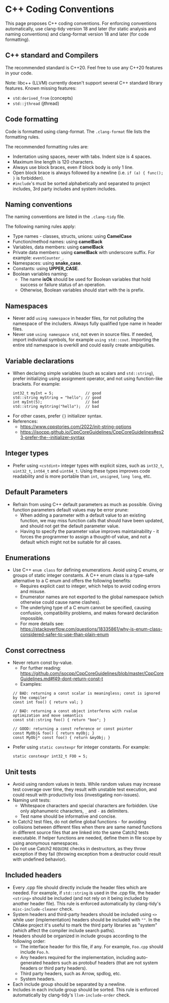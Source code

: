 # C++ Coding Conventions

This page proposes C++ coding conventions.
For enforcing conventions automatically, use clang-tidy version 18 and later (for static analysis and naming conventions) and clang-format version 18 and later (for code formatting).

## C++ standard and Compilers

The recommended standard is C++20. Feel free to use any C++20 features in your code.

Note: libc++ (LLVM) currently doesn't support several C++ standard library features. Known missing features:
- `std:derived_from` (concepts)
- `std::jthread` (jthread)

## Code formatting

Code is formatted using clang-format. The `.clang-format` file lists the formatting rules.

The recommended formatting rules are:
- Indentation using spaces, never with tabs. Indent size is 4 spaces.
- Maximum line length is 120 characters.
- Always use block braces, even if block body is only 1 line.
- Open block brace is always followed by a newline (i.e. `if (a) { func(); }` is forbidden).
- `#include`'s must be sorted alphabetically and separated to project includes, 3rd party includes and system includes.

## Naming conventions

The naming conventions are listed in the `.clang-tidy` file.

The following naming rules apply:
- Type names - classes, structs, unions: using **CamelCase**
- Function/method names: using **camelBack**
- Variables, data members: using **camelBack**
- Private data members: using **camelBack** with underscore suffix. For example: `eventCounter_`.
- Namespaces: using **snake_case**.
- Constants: using **UPPER_CASE**.
- Boolean variables naming:
  * The name **isOk** should be used for Boolean variables that hold success or failure status of an operation.
  * Otherwise, Boolean variables should start with the is prefix.

## Namespaces

- Never add `using namespace` in header files, for not polluting the namespace of the includers. Always fully qualified type name in header files.
- Never use `using namespace std`, not even in source files. If needed, import individual symbols, for example `using std::cout`. Importing the entire std namespace is overkill and could easily create ambiguities.

## Variable declarations

- When declaring simple variables (such as scalars and `std::string`), prefer initializing using assignment operator, and not using function-like brackets. For example:
  ```
  int32_t myInt = 5;              // good
  std::string myString = "hello"; // good
  int myInt(5);                   // bad
  std::string myString("hello");  // bad
  ```
- For other cases, prefer `{}` initializer syntax.
- References:
  * https://www.cppstories.com/2022/init-string-options
  * https://isocpp.github.io/CppCoreGuidelines/CppCoreGuidelines#es23-prefer-the--initializer-syntax

## Integer types

- Prefer using `<cstdint>` integer types with explicit sizes, such as `int32_t`, `uint32_t`, `int64_t` and `uint64_t`. Using these types improves code readability and is more portable than `int`, `unsigned`, `long long`, etc.

## Default Parameters

- Refrain from using C++ default parameters as much as possible. Giving function parameters default values may be error prune:
  * When adding a parameter with a default value to an existing function, we may miss function calls that should have been updated, and should not get the default parameter value.
  * Having to specify the parameter value improves maintainability - it forces the programmer to assign a thought-of value, and not a default which might not be suitable for all cases.

## Enumerations

- Use C++ `enum class` for defining enumerations. Avoid using C enums, or groups of static integer constants. A C++ enum class is a type-safe alternative to a C enum and offers the following benefits:
  * Requires explicit cast to integer, which helps to avoid coding errors and misuse.
  * Enumerator names are not exported to the global namespace (which otherwise could cause name clashes).
  * The underlying type of a C enum cannot be specified, causing confusion, compatibility problems, and makes forward declaration impossible.
  * For more details see: https://stackoverflow.com/questions/18335861/why-is-enum-class-considered-safer-to-use-than-plain-enum

## Const correctness

- Never return const by-value. 
  * For further reading: https://github.com/isocpp/CppCoreGuidelines/blob/master/CppCoreGuidelines.md#f49-dont-return-const-t 
  * Examples:
  ```
  // BAD: returning a const scalar is meaningless; const is ignored by the compiler
  const int foo() { return val; } 

  // BAD: returning a const object interferes with rvalue optimization and move semantics
  const std::string foo() { return "boo"; }

  // GOOD: returning a const reference or const pointer
  const MyObj& foo() { return myObj; }
  const MyObj* const foo() { return &myObj; }
  ```
- Prefer using `static constexpr` for integer constants. For example:  
  ```
  static constexpr int32_t FOO = 5;
  ```

## Unit tests

- Avoid using random values in tests. While random values may increase test coverage over time, they result with unstable test execution, and could result with productivity loss (investigating non-issues).
- Naming unit tests:
  * Whitespace characters and special characters are forbidden. Use only alphanumeric characters, `_` and `-` as delimiters.
  * Test name should be informative and concise.
- In Catch2 test files, do not define global functions - for avoiding collisions between different files when there are same named functions in different source files that are linked into the same Catch2 tests executable. If helper functions are needed, define them in file scope by using anonymous namespaces.
- Do not use Catch2 `REQUIRE` checks in destructors, as they throw exception if they fail (throwing exception from a destructor could result with undefined behavior).

## Included headers

- Every .cpp file should directly include the header files which are needed. For example, if `std::string` is used in the .cpp file, the header `<string>` should be included (and not rely on it being included by another header file). This rule is enforced automatically by clang-tidy's `misc-include-cleaner` check.
- System headers and third-party headers should be included using `<>` while user (implementation) headers should be included with `""`. In the CMake project it's useful to mark the third party libraries as "system" (which affect the compiler include search paths).
- Headers should be organized in include groups according to the following order:
  * The interface header for this file, if any. For example, `Foo.cpp` should include `Foo.h`.
  * Any headers required for the implementation, including auto-generated headers such as protobuf headers (that are not system headers or third party headers).
  * Third party headers, such as Arrow, spdlog, etc.
  * System headers.
- Each include group should be separated by a newline.
- Includes in each include group should be sorted. This rule is enforced automatically by clang-tidy's `llvm-include-order` check.
